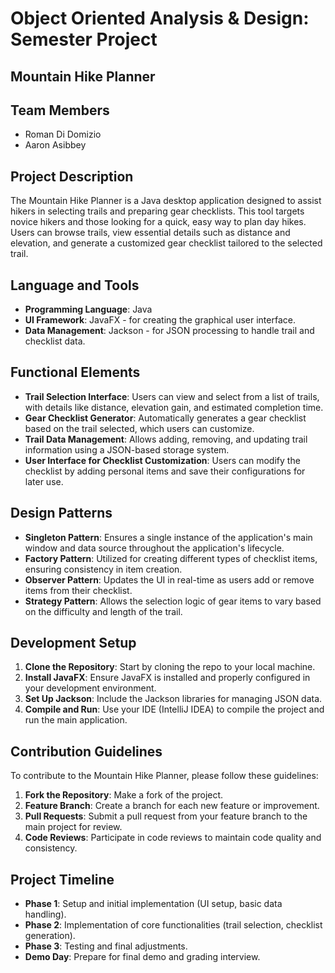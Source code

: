 # Object Oriented Analysis & Design: Semester Project

## Mountain Hike Planner

## Team Members
- Roman Di Domizio
- Aaron Asibbey

## Project Description
The Mountain Hike Planner is a Java desktop application designed to assist hikers in selecting trails and preparing gear checklists. This tool targets novice hikers and those looking for a quick, easy way to plan day hikes. Users can browse trails, view essential details such as distance and elevation, and generate a customized gear checklist tailored to the selected trail.

## Language and Tools
- **Programming Language**: Java
- **UI Framework**: JavaFX - for creating the graphical user interface.
- **Data Management**: Jackson - for JSON processing to handle trail and checklist data.

## Functional Elements
- **Trail Selection Interface**: Users can view and select from a list of trails, with details like distance, elevation gain, and estimated completion time.
- **Gear Checklist Generator**: Automatically generates a gear checklist based on the trail selected, which users can customize.
- **Trail Data Management**: Allows adding, removing, and updating trail information using a JSON-based storage system.
- **User Interface for Checklist Customization**: Users can modify the checklist by adding personal items and save their configurations for later use.

## Design Patterns
- **Singleton Pattern**: Ensures a single instance of the application's main window and data source throughout the application's lifecycle.
- **Factory Pattern**: Utilized for creating different types of checklist items, ensuring consistency in item creation.
- **Observer Pattern**: Updates the UI in real-time as users add or remove items from their checklist.
- **Strategy Pattern**: Allows the selection logic of gear items to vary based on the difficulty and length of the trail.

## Development Setup
1. **Clone the Repository**: Start by cloning the repo to your local machine.
2. **Install JavaFX**: Ensure JavaFX is installed and properly configured in your development environment.
3. **Set Up Jackson**: Include the Jackson libraries for managing JSON data.
4. **Compile and Run**: Use your IDE (IntelliJ IDEA) to compile the project and run the main application.

## Contribution Guidelines
To contribute to the Mountain Hike Planner, please follow these guidelines:
1. **Fork the Repository**: Make a fork of the project.
2. **Feature Branch**: Create a branch for each new feature or improvement.
3. **Pull Requests**: Submit a pull request from your feature branch to the main project for review.
4. **Code Reviews**: Participate in code reviews to maintain code quality and consistency.

## Project Timeline
- **Phase 1**: Setup and initial implementation (UI setup, basic data handling).
- **Phase 2**: Implementation of core functionalities (trail selection, checklist generation).
- **Phase 3**: Testing and final adjustments.
- **Demo Day**: Prepare for final demo and grading interview.
